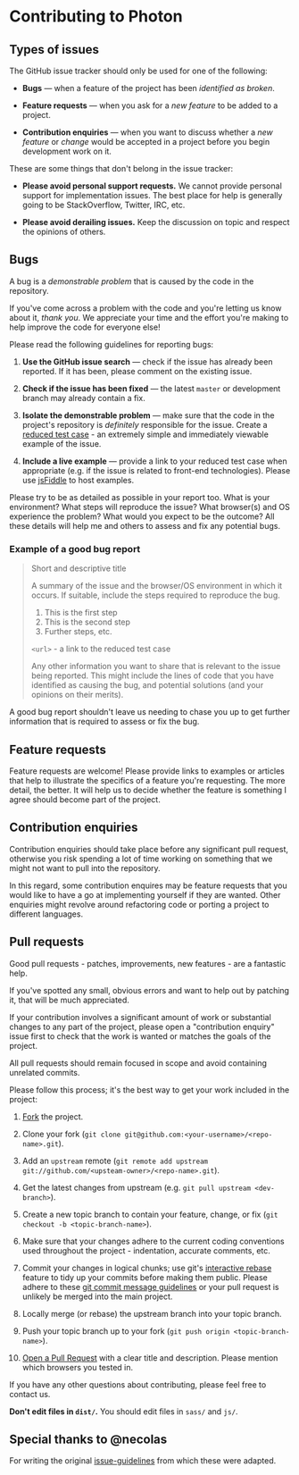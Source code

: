 # Contributing to Photon

## Types of issues

The GitHub issue tracker should only be used for one of the
following:

+ **Bugs** &mdash; when a feature of the project has been _identified as
  broken_.

+ **Feature requests** &mdash; when you ask for a _new feature_ to be added to a
  project.

+ **Contribution enquiries** &mdash; when you want to discuss whether a _new
  feature_ or _change_ would be accepted in a project before you begin
  development work on it.

These are some things that don't belong in the issue tracker:

+ **Please avoid personal support requests.** We cannot
  provide personal support for implementation issues. The best place for help
  is generally going to be StackOverflow, Twitter, IRC, etc.

+ **Please avoid derailing issues.** Keep the discussion on topic and respect
  the opinions of others.

## Bugs

A bug is a _demonstrable problem_ that is caused by the code in the
repository.

If you've come across a problem with the code and you're letting us know about
it, _thank you_. We appreciate your time and the effort you're making to help
improve the code for everyone else!

Please read the following guidelines for reporting bugs:

1. **Use the GitHub issue search** &mdash; check if the issue has already been
   reported. If it has been, please comment on the existing issue.

2. **Check if the issue has been fixed** &mdash; the latest `master` or
   development branch may already contain a fix.

3. **Isolate the demonstrable problem** &mdash; make sure that the code in the
   project's repository is _definitely_ responsible for the issue. Create a
   [reduced test case](http://css-tricks.com/6263-reduced-test-cases/) - an
   extremely simple and immediately viewable example of the issue.

4. **Include a live example** &mdash; provide a link to your reduced test case
   when appropriate (e.g. if the issue is related to front-end technologies).
   Please use [jsFiddle](http://jsfiddle.net) to host examples.

Please try to be as detailed as possible in your report too. What is your
environment? What steps will reproduce the issue? What browser(s) and OS
experience the problem? What would you expect to be the outcome? All these
details will help me and others to assess and fix any potential bugs.

### Example of a good bug report

> Short and descriptive title
>
> A summary of the issue and the browser/OS environment in which it occurs. If
> suitable, include the steps required to reproduce the bug.
>
> 1. This is the first step
> 2. This is the second step
> 3. Further steps, etc.
>
> `<url>` - a link to the reduced test case
>
> Any other information you want to share that is relevant to the issue being
> reported. This might include the lines of code that you have identified as
> causing the bug, and potential solutions (and your opinions on their
> merits).

A good bug report shouldn't leave us needing to chase you up to get further
information that is required to assess or fix the bug.

## Feature requests

Feature requests are welcome! Please provide links to examples or articles that
help to illustrate the specifics of a feature you're requesting. The more
detail, the better. It will help us to decide whether the feature is something I
agree should become part of the project.

## Contribution enquiries

Contribution enquiries should take place before any significant pull request,
otherwise you risk spending a lot of time working on something that we might not
want to pull into the repository.

In this regard, some contribution enquires may be feature requests that you
would like to have a go at implementing yourself if they are wanted. Other
enquiries might revolve around refactoring code or porting a project to
different languages.

## Pull requests

Good pull requests - patches, improvements, new features - are a fantastic
help.

If you've spotted any small, obvious errors and want to help out by patching it,
that will be much appreciated.

If your contribution involves a significant amount of work or substantial
changes to any part of the project, please open a "contribution enquiry" issue
first to check that the work is wanted or matches the goals of the project.

All pull requests should remain focused in scope and avoid containing unrelated
commits.

Please follow this process; it's the best way to get your work included in the
project:

1. [Fork](https://github.com/connors/photon/fork) the project.

2. Clone your fork (`git clone
   git@github.com:<your-username>/<repo-name>.git`).

3. Add an `upstream` remote (`git remote add upstream
   git://github.com/<upsteam-owner>/<repo-name>.git`).

4. Get the latest changes from upstream (e.g. `git pull upstream
   <dev-branch>`).

5. Create a new topic branch to contain your feature, change, or fix (`git
   checkout -b <topic-branch-name>`).

6. Make sure that your changes adhere to the current coding conventions used
   throughout the project - indentation, accurate comments, etc.

7. Commit your changes in logical chunks; use git's [interactive
   rebase](https://help.github.com/articles/interactive-rebase) feature to tidy
   up your commits before making them public. Please adhere to these [git commit
   message guidelines](http://tbaggery.com/2008/04/19/a-note-about-git-commit-messages.html)
   or your pull request is unlikely be merged into the main project.

8. Locally merge (or rebase) the upstream branch into your topic branch.

9. Push your topic branch up to your fork (`git push origin
   <topic-branch-name>`).

10. [Open a Pull Request](http://help.github.com/send-pull-requests/) with a
    clear title and description. Please mention which browsers you tested in.

If you have any other questions about contributing, please feel free to contact
us.

**Don't edit files in `dist/`.** You should edit files in `sass/` and `js/`.

## Special thanks to @necolas

For writing the original [issue-guidelines](https://github.com/necolas/issue-guidelines/) from which these were adapted.
